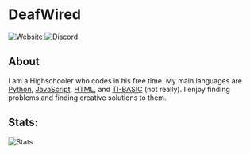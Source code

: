# DeafWired
[![Website](https://img.shields.io/website?label=DeafWired.tk&up_message=Online&url=https%3A%2F%2Fwww.deafwired.tk)](https://www.deafwired.tk)
[![Discord](https://img.shields.io/discord/866481143700521000?label=Discord)](https://discord.gg/fJk3fxrYjq)
## About
I am a Highschooler who codes in his free time. My main languages are [Python](https://www.python.org/), [JavaScript](https://www.javascript.com/), [HTML](https://developer.mozilla.org/en-US/docs/Web/HTML), and [TI-BASIC](https://en.wikipedia.org/wiki/TI-BASIC) (not really). I enjoy finding problems and finding creative solutions to them.
## Stats:
![Stats](https://github-readme-stats.vercel.app/api?username=deathwired&theme=dark)
